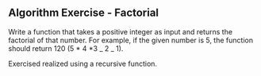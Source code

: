 ## Algorithm Exercise - Factorial

Write a function that takes a positive integer as input and returns the factorial of that number.
For example, if the given number is 5, the function should return 120 (5 * 4 *3 _ 2 _ 1).

Exercised realized using a recursive function.
